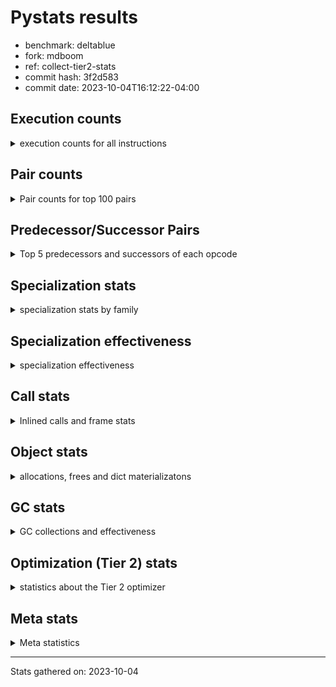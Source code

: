 
# Pystats results

- benchmark: deltablue
- fork: mdboom
- ref: collect-tier2-stats
- commit hash: 3f2d583
- commit date: 2023-10-04T16:12:22-04:00

## Execution counts

<details>
<summary> execution counts for all instructions </summary>

|Name | Count | Self | Cumulative | Miss ratio | 
|---|---:|---:|---:|---:|
| LOAD_FAST | 72,609,180 | 19.9% | 19.9% |  |
| LOAD_ATTR_INSTANCE_VALUE | 50,528,620 | 13.8% | 33.7% | 3.0% |
| POP_TOP | 19,878,780 | 5.4% | 39.1% |  |
| RESUME_CHECK | 19,160,700 | 5.2% | 44.4% | 0.0% |
| RETURN_CONST | 19,126,080 | 5.2% | 49.6% |  |
| CALL_PY_EXACT_ARGS | 16,076,700 | 4.4% | 54.0% | 7.2% |
| LOAD_ATTR_METHOD_WITH_VALUES | 15,408,680 | 4.2% | 58.2% | 15.1% |
| LOAD_GLOBAL_MODULE | 15,366,820 | 4.2% | 62.4% |  |
| ENTER_EXECUTOR | 15,015,360 | 4.1% | 66.5% |  |
| POP_JUMP_IF_FALSE | 14,959,740 | 4.1% | 70.6% |  |
| COMPARE_OP_INT | 12,584,700 | 3.4% | 74.1% |  |
| STORE_ATTR_INSTANCE_VALUE | 10,929,440 | 3.0% | 77.1% | 6.5% |
| RETURN_VALUE | 10,925,820 | 3.0% | 80.1% |  |
| LOAD_ATTR_CLASS | 9,755,520 | 2.7% | 82.7% |  |
| STORE_FAST | 9,060,840 | 2.5% | 85.2% |  |
| TO_BOOL_BOOL | 6,441,600 | 1.8% | 87.0% |  |
| LOAD_FAST_LOAD_FAST | 6,424,320 | 1.8% | 88.7% |  |
| LOAD_ATTR | 5,885,340 | 1.6% | 90.3% |  |
| POP_JUMP_IF_TRUE | 3,430,080 | 0.9% | 91.3% |  |
| LOAD_GLOBAL_BUILTIN | 2,952,060 | 0.8% | 92.1% |  |
| CALL_BOUND_METHOD_EXACT_ARGS | 2,513,280 | 0.7% | 92.8% |  |
| BINARY_OP_ADD_INT | 2,498,880 | 0.7% | 93.5% |  |
| CALL_LIST_APPEND | 2,249,280 | 0.6% | 94.1% |  |
| LOAD_CONST | 2,222,460 | 0.6% | 94.7% |  |
| BINARY_OP_MULTIPLY_INT | 2,199,360 | 0.6% | 95.3% |  |
| COPY | 1,746,240 | 0.5% | 95.8% |  |
| TO_BOOL_INT | 1,667,520 | 0.5% | 96.2% |  |
| CALL_LEN | 1,667,520 | 0.5% | 96.7% |  |
| CALL | 1,490,920 | 0.4% | 97.1% |  |
| GET_ITER | 1,392,060 | 0.4% | 97.5% |  |
| FOR_ITER_LIST | 1,383,360 | 0.4% | 97.8% |  |
| COPY_FREE_VARS | 1,275,900 | 0.3% | 98.2% |  |
| LOAD_SUPER_ATTR_METHOD | 1,275,840 | 0.3% | 98.5% |  |
| CALL_METHOD_DESCRIPTOR_FAST | 1,194,700 | 0.3% | 98.9% | 100.0% |
| COMPARE_OP | 1,187,080 | 0.3% | 99.2% |  |
| POP_JUMP_IF_NONE | 1,076,160 | 0.3% | 99.5% |  |
| EXIT_INIT_CHECK | 494,400 | 0.1% | 99.6% |  |
| CALL_ALLOC_AND_ENTER_INIT | 494,400 | 0.1% | 99.7% |  |
| SWAP | 298,560 | 0.1% | 99.8% |  |
| JUMP_FORWARD | 192,960 | 0.1% | 99.9% |  |
| BINARY_OP | 129,740 | 0.0% | 99.9% |  |
| UNARY_NOT | 101,760 | 0.0% | 99.9% |  |
| INTERPRETER_EXIT | 97,920 | 0.0% | 100.0% |  |
| BINARY_OP_SUBTRACT_INT | 33,600 | 0.0% | 100.0% |  |
| LOAD_ATTR_SLOT | 23,040 | 0.0% | 100.0% |  |
| FOR_ITER_RANGE | 8,700 | 0.0% | 100.0% |  |
| CALL_BUILTIN_CLASS | 8,700 | 0.0% | 100.0% |  |
| CALL_METHOD_DESCRIPTOR_O | 3,900 | 0.0% | 100.0% | 100.0% |
| BUILD_CONST_KEY_MAP | 3,840 | 0.0% | 100.0% |  |
| BINARY_SUBSCR_DICT | 3,840 | 0.0% | 100.0% |  |
| BINARY_SUBSCR | 1,960 | 0.0% | 100.0% |  |
| STORE_GLOBAL | 1,920 | 0.0% | 100.0% |  |
| UNPACK_SEQUENCE_TUPLE | 960 | 0.0% | 100.0% |  |
| STORE_FAST_STORE_FAST | 960 | 0.0% | 100.0% |  |
| LOAD_FAST_CHECK | 960 | 0.0% | 100.0% |  |
| PUSH_NULL | 300 | 0.0% | 100.0% |  |
| LOAD_DEREF | 120 | 0.0% | 100.0% |  |
| LOAD_ATTR_MODULE | 100 | 0.0% | 100.0% |  |
| LOAD_GLOBAL | 80 | 0.0% | 100.0% |  |
| NOP | 60 | 0.0% | 100.0% |  |
| CALL_FUNCTION_EX | 60 | 0.0% | 100.0% |  |
| BINARY_OP_SUBTRACT_FLOAT | 60 | 0.0% | 100.0% |  |
| JUMP_BACKWARD | 20 | 0.0% | 100.0% |  |


</details>

## Pair counts

<details>
<summary> Pair counts for top 100 pairs </summary>

|Pair | Count | Self | Cumulative | 
|---|---:|---:|---:|
| LOAD_FAST LOAD_ATTR_INSTANCE_VALUE | 39,136,320 | 10.7% | 10.7% |
| RETURN_CONST POP_TOP | 17,933,760 | 4.9% | 15.6% |
| RESUME_CHECK LOAD_FAST | 16,389,120 | 4.5% | 20.1% |
| CALL_PY_EXACT_ARGS RESUME_CHECK | 15,370,560 | 4.2% | 24.3% |
| POP_TOP ENTER_EXECUTOR | 11,774,380 | 3.2% | 27.5% |
| LOAD_ATTR_METHOD_WITH_VALUES CALL_PY_EXACT_ARGS | 11,237,760 | 3.1% | 30.6% |
| LOAD_FAST LOAD_ATTR_METHOD_WITH_VALUES | 10,991,040 | 3.0% | 33.6% |
| POP_JUMP_IF_FALSE LOAD_FAST | 10,774,080 | 2.9% | 36.6% |
| ENTER_EXECUTOR RETURN_CONST | 10,710,720 | 2.9% | 39.5% |
| LOAD_GLOBAL_MODULE LOAD_ATTR_CLASS | 9,755,520 | 2.7% | 42.2% |
| LOAD_ATTR_INSTANCE_VALUE LOAD_ATTR_INSTANCE_VALUE | 9,726,700 | 2.7% | 44.8% |
| COMPARE_OP_INT POP_JUMP_IF_FALSE | 9,101,820 | 2.5% | 47.3% |
| LOAD_ATTR_INSTANCE_VALUE LOAD_FAST | 8,831,040 | 2.4% | 49.7% |
| LOAD_ATTR_INSTANCE_VALUE LOAD_GLOBAL_MODULE | 8,506,560 | 2.3% | 52.1% |
| LOAD_ATTR_CLASS COMPARE_OP_INT | 8,504,640 | 2.3% | 54.4% |
| STORE_FAST LOAD_FAST | 6,870,060 | 1.9% | 56.3% |
| LOAD_ATTR_INSTANCE_VALUE RETURN_VALUE | 5,770,560 | 1.6% | 57.8% |
| LOAD_FAST STORE_ATTR_INSTANCE_VALUE | 4,587,840 | 1.3% | 59.1% |
| STORE_ATTR_INSTANCE_VALUE RETURN_CONST | 4,483,200 | 1.2% | 60.3% |
| LOAD_ATTR LOAD_FAST | 4,308,480 | 1.2% | 61.5% |
| TO_BOOL_BOOL POP_JUMP_IF_FALSE | 4,179,840 | 1.1% | 62.6% |
| LOAD_FAST CALL_PY_EXACT_ARGS | 4,128,960 | 1.1% | 63.8% |
| LOAD_ATTR_METHOD_WITH_VALUES LOAD_FAST | 3,640,320 | 1.0% | 64.8% |
| RETURN_VALUE TO_BOOL_BOOL | 3,514,560 | 1.0% | 65.7% |
| POP_TOP LOAD_FAST | 3,497,280 | 1.0% | 66.7% |
| RETURN_VALUE STORE_FAST | 3,137,280 | 0.9% | 67.5% |
| STORE_ATTR_INSTANCE_VALUE LOAD_FAST | 3,125,760 | 0.9% | 68.4% |
| COMPARE_OP_INT RETURN_VALUE | 3,095,040 | 0.8% | 69.2% |
| LOAD_ATTR_INSTANCE_VALUE STORE_FAST | 2,633,280 | 0.7% | 70.0% |
| LOAD_ATTR_INSTANCE_VALUE STORE_ATTR_INSTANCE_VALUE | 2,626,560 | 0.7% | 70.7% |
| LOAD_FAST LOAD_ATTR | 2,544,000 | 0.7% | 71.4% |
| LOAD_FAST_LOAD_FAST STORE_ATTR_INSTANCE_VALUE | 2,531,520 | 0.7% | 72.1% |
| CALL_BOUND_METHOD_EXACT_ARGS RESUME_CHECK | 2,513,280 | 0.7% | 72.8% |
| LOAD_GLOBAL_MODULE LOAD_ATTR | 2,339,560 | 0.6% | 73.4% |
| ENTER_EXECUTOR LOAD_ATTR_METHOD_WITH_VALUES | 2,223,360 | 0.6% | 74.0% |
| LOAD_ATTR_INSTANCE_VALUE BINARY_OP_MULTIPLY_INT | 2,197,440 | 0.6% | 74.6% |
| LOAD_ATTR_INSTANCE_VALUE BINARY_OP_ADD_INT | 2,197,440 | 0.6% | 75.2% |
| BINARY_OP_MULTIPLY_INT LOAD_FAST | 2,197,440 | 0.6% | 75.8% |
| BINARY_OP_ADD_INT LOAD_FAST | 2,197,440 | 0.6% | 76.4% |
| TO_BOOL_BOOL POP_JUMP_IF_TRUE | 2,160,000 | 0.6% | 77.0% |
| LOAD_FAST CALL_LIST_APPEND | 2,055,360 | 0.6% | 77.6% |
| LOAD_FAST COMPARE_OP_INT | 2,046,720 | 0.6% | 78.1% |
| LOAD_ATTR_INSTANCE_VALUE COMPARE_OP_INT | 1,836,480 | 0.5% | 78.6% |
| RETURN_VALUE LOAD_FAST | 1,746,240 | 0.5% | 79.1% |
| LOAD_ATTR_INSTANCE_VALUE CALL_BOUND_METHOD_EXACT_ARGS | 1,741,440 | 0.5% | 79.6% |
| LOAD_GLOBAL_BUILTIN LOAD_FAST | 1,671,420 | 0.5% | 80.0% |
| TO_BOOL_INT POP_JUMP_IF_FALSE | 1,667,520 | 0.5% | 80.5% |
| LOAD_FAST CALL_LEN | 1,667,520 | 0.5% | 81.0% |
| CALL_LEN TO_BOOL_INT | 1,667,520 | 0.5% | 81.4% |
| POP_TOP RETURN_CONST | 1,468,800 | 0.4% | 81.8% |
| POP_TOP LOAD_FAST_LOAD_FAST | 1,464,960 | 0.4% | 82.2% |
| POP_JUMP_IF_FALSE LOAD_GLOBAL_MODULE | 1,456,320 | 0.4% | 82.6% |
| COPY TO_BOOL_BOOL | 1,447,680 | 0.4% | 83.0% |
| LOAD_GLOBAL_MODULE LOAD_FAST | 1,384,320 | 0.4% | 83.4% |
| GET_ITER FOR_ITER_LIST | 1,383,360 | 0.4% | 83.8% |
| FOR_ITER_LIST STORE_FAST | 1,383,360 | 0.4% | 84.1% |
| POP_JUMP_IF_TRUE ENTER_EXECUTOR | 1,358,400 | 0.4% | 84.5% |
| LOAD_CONST LOAD_FAST | 1,300,800 | 0.4% | 84.9% |
| COPY_FREE_VARS RESUME_CHECK | 1,275,900 | 0.3% | 85.2% |
| LOAD_GLOBAL_BUILTIN LOAD_GLOBAL_MODULE | 1,275,840 | 0.3% | 85.6% |
| LOAD_FAST LOAD_SUPER_ATTR_METHOD | 1,275,840 | 0.3% | 85.9% |
| STORE_ATTR_INSTANCE_VALUE LOAD_GLOBAL_MODULE | 1,268,160 | 0.3% | 86.3% |
| LOAD_FAST RETURN_VALUE | 1,267,260 | 0.3% | 86.6% |
| LOAD_ATTR_CLASS LOAD_FAST | 1,250,880 | 0.3% | 87.0% |
| STORE_FAST LOAD_FAST_LOAD_FAST | 1,183,680 | 0.3% | 87.3% |
| RESUME_CHECK LOAD_GLOBAL_BUILTIN | 1,179,840 | 0.3% | 87.6% |
| LOAD_FAST_LOAD_FAST COMPARE_OP | 1,172,160 | 0.3% | 87.9% |
| COMPARE_OP POP_JUMP_IF_TRUE | 1,172,160 | 0.3% | 88.2% |
| CALL_METHOD_DESCRIPTOR_FAST STORE_FAST | 1,172,160 | 0.3% | 88.6% |
| RETURN_VALUE LOAD_ATTR_INSTANCE_VALUE | 1,166,400 | 0.3% | 88.9% |
| LOAD_ATTR_INSTANCE_VALUE COPY | 1,157,760 | 0.3% | 89.2% |
| POP_JUMP_IF_TRUE LOAD_FAST | 1,103,040 | 0.3% | 89.5% |
| LOAD_FAST POP_JUMP_IF_NONE | 1,072,320 | 0.3% | 89.8% |
| LOAD_FAST GET_ITER | 983,100 | 0.3% | 90.1% |
| STORE_ATTR_INSTANCE_VALUE LOAD_CONST | 978,240 | 0.3% | 90.3% |
| ENTER_EXECUTOR LOAD_FAST | 977,340 | 0.3% | 90.6% |
| POP_TOP LOAD_GLOBAL_BUILTIN | 976,320 | 0.3% | 90.9% |
| LOAD_ATTR_INSTANCE_VALUE LOAD_ATTR | 976,320 | 0.3% | 91.1% |
| CALL_LIST_APPEND RETURN_CONST | 972,480 | 0.3% | 91.4% |
| STORE_FAST LOAD_GLOBAL_MODULE | 888,960 | 0.2% | 91.6% |
| LOAD_ATTR_INSTANCE_VALUE TO_BOOL_BOOL | 873,600 | 0.2% | 91.9% |
| RETURN_VALUE STORE_ATTR_INSTANCE_VALUE | 871,680 | 0.2% | 92.1% |
| POP_JUMP_IF_FALSE ENTER_EXECUTOR | 870,720 | 0.2% | 92.4% |
| POP_JUMP_IF_FALSE POP_TOP | 867,840 | 0.2% | 92.6% |
| LOAD_GLOBAL_MODULE CALL | 800,640 | 0.2% | 92.8% |
| LOAD_GLOBAL_MODULE LOAD_ATTR_METHOD_WITH_VALUES | 789,120 | 0.2% | 93.0% |
| RESUME_CHECK LOAD_GLOBAL_MODULE | 787,240 | 0.2% | 93.3% |
| POP_JUMP_IF_FALSE RETURN_CONST | 787,200 | 0.2% | 93.5% |
| STORE_ATTR_INSTANCE_VALUE LOAD_FAST_LOAD_FAST | 771,840 | 0.2% | 93.7% |
| LOAD_FAST_LOAD_FAST CALL_BOUND_METHOD_EXACT_ARGS | 771,840 | 0.2% | 93.9% |
| LOAD_ATTR LOAD_FAST_LOAD_FAST | 771,840 | 0.2% | 94.1% |
| CALL_LIST_APPEND ENTER_EXECUTOR | 685,440 | 0.2% | 94.3% |
| CALL_PY_EXACT_ARGS COPY_FREE_VARS | 684,480 | 0.2% | 94.5% |
| LOAD_ATTR_INSTANCE_VALUE LOAD_ATTR_METHOD_WITH_VALUES | 681,600 | 0.2% | 94.7% |
| LOAD_FAST_LOAD_FAST LOAD_ATTR_METHOD_WITH_VALUES | 679,680 | 0.2% | 94.8% |
| ENTER_EXECUTOR CALL_METHOD_DESCRIPTOR_FAST | 676,800 | 0.2% | 95.0% |
| CALL STORE_FAST | 601,980 | 0.2% | 95.2% |
| RETURN_CONST TO_BOOL_BOOL | 598,080 | 0.2% | 95.4% |
| CALL POP_TOP | 592,380 | 0.2% | 95.5% |
| LOAD_SUPER_ATTR_METHOD CALL | 591,360 | 0.2% | 95.7% |


</details>

## Predecessor/Successor Pairs

<details>
<summary> Top 5 predecessors and successors of each opcode </summary>

### CACHE

<details>
<summary> Successors and predecessors for CACHE </summary>

|Predecessors | Count | Percentage | 
|---|---:|---:|

|Successors | Count | Percentage | 
|---|---:|---:|
| COPY_FREE_VARS | 96,960 | 99.0% |
| RESUME_CHECK | 960 | 1.0% |


</details>

### BINARY_SUBSCR

<details>
<summary> Successors and predecessors for BINARY_SUBSCR </summary>

|Predecessors | Count | Percentage | 
|---|---:|---:|
| LOAD_FAST_LOAD_FAST | 1,920 | 98.0% |
| BINARY_SUBSCR | 40 | 2.0% |

|Successors | Count | Percentage | 
|---|---:|---:|
| LOAD_ATTR_INSTANCE_VALUE | 1,920 | 98.0% |
| BINARY_SUBSCR | 40 | 2.0% |


</details>

### EXIT_INIT_CHECK

<details>
<summary> Successors and predecessors for EXIT_INIT_CHECK </summary>

|Predecessors | Count | Percentage | 
|---|---:|---:|
| RETURN_CONST | 494,400 | 100.0% |

|Successors | Count | Percentage | 
|---|---:|---:|
| RETURN_VALUE | 494,400 | 100.0% |


</details>

### GET_ITER

<details>
<summary> Successors and predecessors for GET_ITER </summary>

|Predecessors | Count | Percentage | 
|---|---:|---:|
| LOAD_FAST | 983,100 | 70.6% |
| LOAD_ATTR_INSTANCE_VALUE | 400,320 | 28.8% |
| CALL_BUILTIN_CLASS | 8,640 | 0.6% |

|Successors | Count | Percentage | 
|---|---:|---:|
| FOR_ITER_LIST | 1,383,360 | 99.4% |
| FOR_ITER_RANGE | 8,700 | 0.6% |


</details>

### INTERPRETER_EXIT

<details>
<summary> Successors and predecessors for INTERPRETER_EXIT </summary>

|Predecessors | Count | Percentage | 
|---|---:|---:|
| RETURN_CONST | 97,920 | 100.0% |

|Successors | Count | Percentage | 
|---|---:|---:|


</details>

### NOP

<details>
<summary> Successors and predecessors for NOP </summary>

|Predecessors | Count | Percentage | 
|---|---:|---:|
| POP_TOP | 60 | 100.0% |

|Successors | Count | Percentage | 
|---|---:|---:|
| LOAD_DEREF | 60 | 100.0% |


</details>

### POP_TOP

<details>
<summary> Successors and predecessors for POP_TOP </summary>

|Predecessors | Count | Percentage | 
|---|---:|---:|
| RETURN_CONST | 17,933,760 | 90.2% |
| POP_JUMP_IF_FALSE | 867,840 | 4.4% |
| CALL | 592,380 | 3.0% |
| RETURN_VALUE | 288,960 | 1.5% |
| POP_JUMP_IF_TRUE | 192,000 | 1.0% |

|Successors | Count | Percentage | 
|---|---:|---:|
| ENTER_EXECUTOR | 11,774,380 | 59.2% |
| LOAD_FAST | 3,497,280 | 17.6% |
| RETURN_CONST | 1,468,800 | 7.4% |
| LOAD_FAST_LOAD_FAST | 1,464,960 | 7.4% |
| LOAD_GLOBAL_BUILTIN | 976,320 | 4.9% |


</details>

### PUSH_NULL

<details>
<summary> Successors and predecessors for PUSH_NULL </summary>

|Predecessors | Count | Percentage | 
|---|---:|---:|
| LOAD_FAST | 180 | 60.0% |
| LOAD_DEREF | 60 | 20.0% |
| LOAD_ATTR_MODULE | 40 | 13.3% |
| LOAD_ATTR | 20 | 6.7% |

|Successors | Count | Percentage | 
|---|---:|---:|
| CALL | 240 | 80.0% |
| LOAD_FAST | 60 | 20.0% |


</details>

### RETURN_VALUE

<details>
<summary> Successors and predecessors for RETURN_VALUE </summary>

|Predecessors | Count | Percentage | 
|---|---:|---:|
| LOAD_ATTR_INSTANCE_VALUE | 5,770,560 | 52.8% |
| COMPARE_OP_INT | 3,095,040 | 28.3% |
| LOAD_FAST | 1,267,260 | 11.6% |
| EXIT_INIT_CHECK | 494,400 | 4.5% |
| POP_JUMP_IF_TRUE | 289,920 | 2.7% |

|Successors | Count | Percentage | 
|---|---:|---:|
| TO_BOOL_BOOL | 3,514,560 | 32.2% |
| STORE_FAST | 3,137,280 | 28.7% |
| LOAD_FAST | 1,746,240 | 16.0% |
| LOAD_ATTR_INSTANCE_VALUE | 1,166,400 | 10.7% |
| STORE_ATTR_INSTANCE_VALUE | 871,680 | 8.0% |


</details>

### UNARY_NOT

<details>
<summary> Successors and predecessors for UNARY_NOT </summary>

|Predecessors | Count | Percentage | 
|---|---:|---:|
| TO_BOOL_BOOL | 101,760 | 100.0% |

|Successors | Count | Percentage | 
|---|---:|---:|
| LOAD_FAST | 101,760 | 100.0% |


</details>

### BINARY_OP

<details>
<summary> Successors and predecessors for BINARY_OP </summary>

|Predecessors | Count | Percentage | 
|---|---:|---:|
| LOAD_FAST | 97,940 | 75.5% |
| LOAD_ATTR_INSTANCE_VALUE | 31,680 | 24.4% |
| BINARY_OP | 120 | 0.1% |

|Successors | Count | Percentage | 
|---|---:|---:|
| LOAD_FAST | 128,640 | 99.2% |
| STORE_FAST | 960 | 0.7% |
| BINARY_OP | 120 | 0.1% |
| BINARY_OP_SUBTRACT_FLOAT | 20 | 0.0% |


</details>

### BUILD_CONST_KEY_MAP

<details>
<summary> Successors and predecessors for BUILD_CONST_KEY_MAP </summary>

|Predecessors | Count | Percentage | 
|---|---:|---:|
| LOAD_CONST | 3,840 | 100.0% |

|Successors | Count | Percentage | 
|---|---:|---:|
| STORE_FAST | 3,840 | 100.0% |


</details>

### CALL

<details>
<summary> Successors and predecessors for CALL </summary>

|Predecessors | Count | Percentage | 
|---|---:|---:|
| LOAD_GLOBAL_MODULE | 800,640 | 53.7% |
| LOAD_SUPER_ATTR_METHOD | 591,360 | 39.7% |
| ENTER_EXECUTOR | 96,900 | 6.5% |
| LOAD_FAST | 980 | 0.1% |
| CALL | 800 | 0.1% |

|Successors | Count | Percentage | 
|---|---:|---:|
| STORE_FAST | 601,980 | 40.4% |
| POP_TOP | 592,380 | 39.7% |
| LOAD_FAST | 295,740 | 19.8% |
| CALL | 800 | 0.1% |
| CALL_BUILTIN_CLASS | 20 | 0.0% |


</details>

### CALL_FUNCTION_EX

<details>
<summary> Successors and predecessors for CALL_FUNCTION_EX </summary>

|Predecessors | Count | Percentage | 
|---|---:|---:|
| LOAD_FAST | 60 | 100.0% |

|Successors | Count | Percentage | 
|---|---:|---:|
| COPY_FREE_VARS | 60 | 100.0% |


</details>

### COMPARE_OP

<details>
<summary> Successors and predecessors for COMPARE_OP </summary>

|Predecessors | Count | Percentage | 
|---|---:|---:|
| LOAD_FAST_LOAD_FAST | 1,172,160 | 98.7% |
| LOAD_FAST | 7,680 | 0.6% |
| LOAD_ATTR | 5,760 | 0.5% |
| LOAD_CONST | 980 | 0.1% |
| COMPARE_OP | 500 | 0.0% |

|Successors | Count | Percentage | 
|---|---:|---:|
| POP_JUMP_IF_TRUE | 1,172,160 | 98.7% |
| POP_JUMP_IF_FALSE | 10,560 | 0.9% |
| STORE_FAST | 3,840 | 0.3% |
| COMPARE_OP | 500 | 0.0% |
| COMPARE_OP_INT | 20 | 0.0% |


</details>

### COPY

<details>
<summary> Successors and predecessors for COPY </summary>

|Predecessors | Count | Percentage | 
|---|---:|---:|
| LOAD_ATTR_INSTANCE_VALUE | 1,157,760 | 66.3% |
| LOAD_FAST | 298,560 | 17.1% |
| COMPARE_OP_INT | 289,920 | 16.6% |

|Successors | Count | Percentage | 
|---|---:|---:|
| TO_BOOL_BOOL | 1,447,680 | 82.9% |
| LOAD_ATTR_INSTANCE_VALUE | 298,560 | 17.1% |


</details>

### COPY_FREE_VARS

<details>
<summary> Successors and predecessors for COPY_FREE_VARS </summary>

|Predecessors | Count | Percentage | 
|---|---:|---:|
| CALL_PY_EXACT_ARGS | 684,480 | 53.6% |
| CALL_ALLOC_AND_ENTER_INIT | 494,400 | 38.7% |
| CACHE | 96,960 | 7.6% |
| CALL_FUNCTION_EX | 60 | 0.0% |

|Successors | Count | Percentage | 
|---|---:|---:|
| RESUME_CHECK | 1,275,900 | 100.0% |


</details>

### ENTER_EXECUTOR

<details>
<summary> Successors and predecessors for ENTER_EXECUTOR </summary>

|Predecessors | Count | Percentage | 
|---|---:|---:|
| POP_TOP | 11,774,380 | 78.4% |
| POP_JUMP_IF_TRUE | 1,358,400 | 9.0% |
| POP_JUMP_IF_FALSE | 870,720 | 5.8% |
| CALL_LIST_APPEND | 685,440 | 4.6% |
| POP_JUMP_IF_NONE | 191,040 | 1.3% |

|Successors | Count | Percentage | 
|---|---:|---:|
| RETURN_CONST | 10,710,720 | 71.3% |
| LOAD_ATTR_METHOD_WITH_VALUES | 2,223,360 | 14.8% |
| LOAD_FAST | 977,340 | 6.5% |
| CALL_METHOD_DESCRIPTOR_FAST | 676,800 | 4.5% |
| LOAD_GLOBAL_BUILTIN | 197,760 | 1.3% |


</details>

### JUMP_BACKWARD

<details>
<summary> Successors and predecessors for JUMP_BACKWARD </summary>

|Predecessors | Count | Percentage | 
|---|---:|---:|
| POP_TOP | 20 | 100.0% |

|Successors | Count | Percentage | 
|---|---:|---:|
| ENTER_EXECUTOR | 20 | 100.0% |


</details>

### JUMP_FORWARD

<details>
<summary> Successors and predecessors for JUMP_FORWARD </summary>

|Predecessors | Count | Percentage | 
|---|---:|---:|
| STORE_ATTR_INSTANCE_VALUE | 192,960 | 100.0% |

|Successors | Count | Percentage | 
|---|---:|---:|
| LOAD_GLOBAL_MODULE | 96,960 | 50.2% |
| LOAD_FAST | 96,000 | 49.8% |


</details>

### LOAD_ATTR

<details>
<summary> Successors and predecessors for LOAD_ATTR </summary>

|Predecessors | Count | Percentage | 
|---|---:|---:|
| LOAD_FAST | 2,544,000 | 43.2% |
| LOAD_GLOBAL_MODULE | 2,339,560 | 39.8% |
| LOAD_ATTR_INSTANCE_VALUE | 976,320 | 16.6% |
| LOAD_ATTR_SLOT | 23,040 | 0.4% |
| LOAD_ATTR | 2,400 | 0.0% |

|Successors | Count | Percentage | 
|---|---:|---:|
| LOAD_FAST | 4,308,480 | 73.2% |
| LOAD_FAST_LOAD_FAST | 771,840 | 13.1% |
| LOAD_CONST | 499,200 | 8.5% |
| CALL_ALLOC_AND_ENTER_INIT | 293,760 | 5.0% |
| COMPARE_OP | 5,760 | 0.1% |


</details>

### LOAD_CONST

<details>
<summary> Successors and predecessors for LOAD_CONST </summary>

|Predecessors | Count | Percentage | 
|---|---:|---:|
| STORE_ATTR_INSTANCE_VALUE | 978,240 | 44.0% |
| LOAD_ATTR | 499,200 | 22.5% |
| LOAD_ATTR_INSTANCE_VALUE | 300,480 | 13.5% |
| POP_TOP | 107,520 | 4.8% |
| POP_JUMP_IF_FALSE | 107,520 | 4.8% |

|Successors | Count | Percentage | 
|---|---:|---:|
| LOAD_FAST | 1,300,800 | 58.5% |
| CALL_METHOD_DESCRIPTOR_FAST | 495,360 | 22.3% |
| BINARY_OP_ADD_INT | 301,440 | 13.6% |
| COMPARE_OP_INT | 97,960 | 4.4% |
| STORE_FAST | 4,800 | 0.2% |


</details>

### LOAD_DEREF

<details>
<summary> Successors and predecessors for LOAD_DEREF </summary>

|Predecessors | Count | Percentage | 
|---|---:|---:|
| STORE_FAST | 60 | 50.0% |
| NOP | 60 | 50.0% |

|Successors | Count | Percentage | 
|---|---:|---:|
| STORE_FAST | 60 | 50.0% |
| PUSH_NULL | 60 | 50.0% |


</details>

### LOAD_FAST

<details>
<summary> Successors and predecessors for LOAD_FAST </summary>

|Predecessors | Count | Percentage | 
|---|---:|---:|
| RESUME_CHECK | 16,389,120 | 22.6% |
| POP_JUMP_IF_FALSE | 10,774,080 | 14.8% |
| LOAD_ATTR_INSTANCE_VALUE | 8,831,040 | 12.2% |
| STORE_FAST | 6,870,060 | 9.5% |
| LOAD_ATTR | 4,308,480 | 5.9% |

|Successors | Count | Percentage | 
|---|---:|---:|
| LOAD_ATTR_INSTANCE_VALUE | 39,136,320 | 53.9% |
| LOAD_ATTR_METHOD_WITH_VALUES | 10,991,040 | 15.1% |
| STORE_ATTR_INSTANCE_VALUE | 4,587,840 | 6.3% |
| CALL_PY_EXACT_ARGS | 4,128,960 | 5.7% |
| LOAD_ATTR | 2,544,000 | 3.5% |


</details>

### LOAD_FAST_CHECK

<details>
<summary> Successors and predecessors for LOAD_FAST_CHECK </summary>

|Predecessors | Count | Percentage | 
|---|---:|---:|
| POP_TOP | 960 | 100.0% |

|Successors | Count | Percentage | 
|---|---:|---:|
| LOAD_ATTR_INSTANCE_VALUE | 960 | 100.0% |


</details>

### LOAD_FAST_LOAD_FAST

<details>
<summary> Successors and predecessors for LOAD_FAST_LOAD_FAST </summary>

|Predecessors | Count | Percentage | 
|---|---:|---:|
| POP_TOP | 1,464,960 | 22.8% |
| STORE_FAST | 1,183,680 | 18.4% |
| STORE_ATTR_INSTANCE_VALUE | 771,840 | 12.0% |
| LOAD_ATTR | 771,840 | 12.0% |
| POP_JUMP_IF_TRUE | 486,720 | 7.6% |

|Successors | Count | Percentage | 
|---|---:|---:|
| STORE_ATTR_INSTANCE_VALUE | 2,531,520 | 39.4% |
| COMPARE_OP | 1,172,160 | 18.2% |
| CALL_BOUND_METHOD_EXACT_ARGS | 771,840 | 12.0% |
| LOAD_ATTR_METHOD_WITH_VALUES | 679,680 | 10.6% |
| CALL_PY_EXACT_ARGS | 588,480 | 9.2% |


</details>

### LOAD_GLOBAL

<details>
<summary> Successors and predecessors for LOAD_GLOBAL </summary>

|Predecessors | Count | Percentage | 
|---|---:|---:|
| RETURN_VALUE | 40 | 50.0% |
| RESUME_CHECK | 20 | 25.0% |
| POP_JUMP_IF_FALSE | 20 | 25.0% |

|Successors | Count | Percentage | 
|---|---:|---:|
| LOAD_GLOBAL_MODULE | 40 | 50.0% |
| LOAD_GLOBAL_BUILTIN | 20 | 25.0% |
| LOAD_ATTR | 20 | 25.0% |


</details>

### POP_JUMP_IF_FALSE

<details>
<summary> Successors and predecessors for POP_JUMP_IF_FALSE </summary>

|Predecessors | Count | Percentage | 
|---|---:|---:|
| COMPARE_OP_INT | 9,101,820 | 60.8% |
| TO_BOOL_BOOL | 4,179,840 | 27.9% |
| TO_BOOL_INT | 1,667,520 | 11.1% |
| COMPARE_OP | 10,560 | 0.1% |

|Successors | Count | Percentage | 
|---|---:|---:|
| LOAD_FAST | 10,774,080 | 72.0% |
| LOAD_GLOBAL_MODULE | 1,456,320 | 9.7% |
| ENTER_EXECUTOR | 870,720 | 5.8% |
| POP_TOP | 867,840 | 5.8% |
| RETURN_CONST | 787,200 | 5.3% |


</details>

### POP_JUMP_IF_NONE

<details>
<summary> Successors and predecessors for POP_JUMP_IF_NONE </summary>

|Predecessors | Count | Percentage | 
|---|---:|---:|
| LOAD_FAST | 1,072,320 | 99.6% |
| LOAD_ATTR_INSTANCE_VALUE | 3,840 | 0.4% |

|Successors | Count | Percentage | 
|---|---:|---:|
| RETURN_CONST | 293,760 | 27.3% |
| LOAD_FAST_LOAD_FAST | 291,840 | 27.1% |
| LOAD_FAST | 203,520 | 18.9% |
| ENTER_EXECUTOR | 191,040 | 17.8% |
| LOAD_GLOBAL_MODULE | 96,000 | 8.9% |


</details>

### POP_JUMP_IF_TRUE

<details>
<summary> Successors and predecessors for POP_JUMP_IF_TRUE </summary>

|Predecessors | Count | Percentage | 
|---|---:|---:|
| TO_BOOL_BOOL | 2,160,000 | 63.0% |
| COMPARE_OP | 1,172,160 | 34.2% |
| COMPARE_OP_INT | 97,920 | 2.9% |

|Successors | Count | Percentage | 
|---|---:|---:|
| ENTER_EXECUTOR | 1,358,400 | 39.6% |
| LOAD_FAST | 1,103,040 | 32.2% |
| LOAD_FAST_LOAD_FAST | 486,720 | 14.2% |
| RETURN_VALUE | 289,920 | 8.5% |
| POP_TOP | 192,000 | 5.6% |


</details>

### RETURN_CONST

<details>
<summary> Successors and predecessors for RETURN_CONST </summary>

|Predecessors | Count | Percentage | 
|---|---:|---:|
| ENTER_EXECUTOR | 10,710,720 | 56.0% |
| STORE_ATTR_INSTANCE_VALUE | 4,483,200 | 23.4% |
| POP_TOP | 1,468,800 | 7.7% |
| CALL_LIST_APPEND | 972,480 | 5.1% |
| POP_JUMP_IF_FALSE | 787,200 | 4.1% |

|Successors | Count | Percentage | 
|---|---:|---:|
| POP_TOP | 17,933,760 | 93.8% |
| TO_BOOL_BOOL | 598,080 | 3.1% |
| EXIT_INIT_CHECK | 494,400 | 2.6% |
| INTERPRETER_EXIT | 97,920 | 0.5% |
| STORE_FAST | 1,920 | 0.0% |


</details>

### STORE_FAST

<details>
<summary> Successors and predecessors for STORE_FAST </summary>

|Predecessors | Count | Percentage | 
|---|---:|---:|
| RETURN_VALUE | 3,137,280 | 34.6% |
| LOAD_ATTR_INSTANCE_VALUE | 2,633,280 | 29.1% |
| FOR_ITER_LIST | 1,383,360 | 15.3% |
| CALL_METHOD_DESCRIPTOR_FAST | 1,172,160 | 12.9% |
| CALL | 601,980 | 6.6% |

|Successors | Count | Percentage | 
|---|---:|---:|
| LOAD_FAST | 6,870,060 | 75.8% |
| LOAD_FAST_LOAD_FAST | 1,183,680 | 13.1% |
| LOAD_GLOBAL_MODULE | 888,960 | 9.8% |
| ENTER_EXECUTOR | 100,800 | 1.1% |
| LOAD_GLOBAL_BUILTIN | 11,520 | 0.1% |


</details>

### STORE_FAST_STORE_FAST

<details>
<summary> Successors and predecessors for STORE_FAST_STORE_FAST </summary>

|Predecessors | Count | Percentage | 
|---|---:|---:|
| UNPACK_SEQUENCE_TUPLE | 960 | 100.0% |

|Successors | Count | Percentage | 
|---|---:|---:|
| STORE_FAST | 960 | 100.0% |


</details>

### STORE_GLOBAL

<details>
<summary> Successors and predecessors for STORE_GLOBAL </summary>

|Predecessors | Count | Percentage | 
|---|---:|---:|
| RETURN_VALUE | 1,920 | 100.0% |

|Successors | Count | Percentage | 
|---|---:|---:|
| LOAD_GLOBAL_MODULE | 960 | 50.0% |
| LOAD_CONST | 960 | 50.0% |


</details>

### SWAP

<details>
<summary> Successors and predecessors for SWAP </summary>

|Predecessors | Count | Percentage | 
|---|---:|---:|
| BINARY_OP_ADD_INT | 298,560 | 100.0% |

|Successors | Count | Percentage | 
|---|---:|---:|
| STORE_ATTR_INSTANCE_VALUE | 298,560 | 100.0% |


</details>

### BINARY_OP_ADD_INT

<details>
<summary> Successors and predecessors for BINARY_OP_ADD_INT </summary>

|Predecessors | Count | Percentage | 
|---|---:|---:|
| LOAD_ATTR_INSTANCE_VALUE | 2,197,440 | 87.9% |
| LOAD_CONST | 301,440 | 12.1% |

|Successors | Count | Percentage | 
|---|---:|---:|
| LOAD_FAST | 2,197,440 | 87.9% |
| SWAP | 298,560 | 11.9% |
| COMPARE_OP_INT | 1,920 | 0.1% |
| CALL_BUILTIN_CLASS | 960 | 0.0% |


</details>

### BINARY_OP_MULTIPLY_INT

<details>
<summary> Successors and predecessors for BINARY_OP_MULTIPLY_INT </summary>

|Predecessors | Count | Percentage | 
|---|---:|---:|
| LOAD_ATTR_INSTANCE_VALUE | 2,197,440 | 99.9% |
| LOAD_CONST | 1,920 | 0.1% |

|Successors | Count | Percentage | 
|---|---:|---:|
| LOAD_FAST | 2,197,440 | 99.9% |
| LOAD_CONST | 1,920 | 0.1% |


</details>

### BINARY_OP_SUBTRACT_FLOAT

<details>
<summary> Successors and predecessors for BINARY_OP_SUBTRACT_FLOAT </summary>

|Predecessors | Count | Percentage | 
|---|---:|---:|
| LOAD_FAST | 40 | 66.7% |
| BINARY_OP | 20 | 33.3% |

|Successors | Count | Percentage | 
|---|---:|---:|
| STORE_FAST | 60 | 100.0% |


</details>

### BINARY_OP_SUBTRACT_INT

<details>
<summary> Successors and predecessors for BINARY_OP_SUBTRACT_INT </summary>

|Predecessors | Count | Percentage | 
|---|---:|---:|
| LOAD_ATTR_INSTANCE_VALUE | 31,680 | 94.3% |
| LOAD_CONST | 1,920 | 5.7% |

|Successors | Count | Percentage | 
|---|---:|---:|
| LOAD_FAST | 31,680 | 94.3% |
| CALL_BUILTIN_CLASS | 1,920 | 5.7% |


</details>

### BINARY_SUBSCR_DICT

<details>
<summary> Successors and predecessors for BINARY_SUBSCR_DICT </summary>

|Predecessors | Count | Percentage | 
|---|---:|---:|
| LOAD_ATTR_INSTANCE_VALUE | 3,840 | 100.0% |

|Successors | Count | Percentage | 
|---|---:|---:|
| RETURN_VALUE | 3,840 | 100.0% |


</details>

### CALL_ALLOC_AND_ENTER_INIT

<details>
<summary> Successors and predecessors for CALL_ALLOC_AND_ENTER_INIT </summary>

|Predecessors | Count | Percentage | 
|---|---:|---:|
| LOAD_ATTR | 293,760 | 59.4% |
| LOAD_FAST | 96,960 | 19.6% |
| ENTER_EXECUTOR | 95,040 | 19.2% |
| LOAD_GLOBAL_MODULE | 6,720 | 1.4% |
| LOAD_CONST | 1,920 | 0.4% |

|Successors | Count | Percentage | 
|---|---:|---:|
| COPY_FREE_VARS | 494,400 | 100.0% |


</details>

### CALL_BOUND_METHOD_EXACT_ARGS

<details>
<summary> Successors and predecessors for CALL_BOUND_METHOD_EXACT_ARGS </summary>

|Predecessors | Count | Percentage | 
|---|---:|---:|
| LOAD_ATTR_INSTANCE_VALUE | 1,741,440 | 69.3% |
| LOAD_FAST_LOAD_FAST | 771,840 | 30.7% |

|Successors | Count | Percentage | 
|---|---:|---:|
| RESUME_CHECK | 2,513,280 | 100.0% |


</details>

### CALL_BUILTIN_CLASS

<details>
<summary> Successors and predecessors for CALL_BUILTIN_CLASS </summary>

|Predecessors | Count | Percentage | 
|---|---:|---:|
| LOAD_CONST | 4,800 | 55.2% |
| BINARY_OP_SUBTRACT_INT | 1,920 | 22.1% |
| LOAD_FAST | 1,000 | 11.5% |
| BINARY_OP_ADD_INT | 960 | 11.0% |
| CALL | 20 | 0.2% |

|Successors | Count | Percentage | 
|---|---:|---:|
| GET_ITER | 8,640 | 99.3% |
| STORE_FAST | 60 | 0.7% |


</details>

### CALL_LEN

<details>
<summary> Successors and predecessors for CALL_LEN </summary>

|Predecessors | Count | Percentage | 
|---|---:|---:|
| LOAD_FAST | 1,667,520 | 100.0% |

|Successors | Count | Percentage | 
|---|---:|---:|
| TO_BOOL_INT | 1,667,520 | 100.0% |


</details>

### CALL_LIST_APPEND

<details>
<summary> Successors and predecessors for CALL_LIST_APPEND </summary>

|Predecessors | Count | Percentage | 
|---|---:|---:|
| LOAD_FAST | 2,055,360 | 91.4% |
| RETURN_VALUE | 193,920 | 8.6% |

|Successors | Count | Percentage | 
|---|---:|---:|
| RETURN_CONST | 972,480 | 43.2% |
| ENTER_EXECUTOR | 685,440 | 30.5% |
| LOAD_GLOBAL_BUILTIN | 490,560 | 21.8% |
| LOAD_GLOBAL_MODULE | 100,800 | 4.5% |


</details>

### CALL_METHOD_DESCRIPTOR_FAST

<details>
<summary> Successors and predecessors for CALL_METHOD_DESCRIPTOR_FAST </summary>

|Predecessors | Count | Percentage | 
|---|---:|---:|
| ENTER_EXECUTOR | 676,800 | 56.7% |
| LOAD_CONST | 495,360 | 41.5% |
| CALL_METHOD_DESCRIPTOR_FAST | 22,540 | 1.9% |

|Successors | Count | Percentage | 
|---|---:|---:|
| STORE_FAST | 1,172,160 | 98.1% |
| CALL_METHOD_DESCRIPTOR_FAST | 22,540 | 1.9% |


</details>

### CALL_METHOD_DESCRIPTOR_O

<details>
<summary> Successors and predecessors for CALL_METHOD_DESCRIPTOR_O </summary>

|Predecessors | Count | Percentage | 
|---|---:|---:|
| LOAD_FAST | 3,840 | 98.5% |
| CALL_METHOD_DESCRIPTOR_O | 60 | 1.5% |

|Successors | Count | Percentage | 
|---|---:|---:|
| POP_TOP | 3,840 | 98.5% |
| CALL_METHOD_DESCRIPTOR_O | 60 | 1.5% |


</details>

### CALL_PY_EXACT_ARGS

<details>
<summary> Successors and predecessors for CALL_PY_EXACT_ARGS </summary>

|Predecessors | Count | Percentage | 
|---|---:|---:|
| LOAD_ATTR_METHOD_WITH_VALUES | 11,237,760 | 69.9% |
| LOAD_FAST | 4,128,960 | 25.7% |
| LOAD_FAST_LOAD_FAST | 588,480 | 3.7% |
| LOAD_SUPER_ATTR_METHOD | 96,000 | 0.6% |
| CALL_PY_EXACT_ARGS | 21,660 | 0.1% |

|Successors | Count | Percentage | 
|---|---:|---:|
| RESUME_CHECK | 15,370,560 | 95.6% |
| COPY_FREE_VARS | 684,480 | 4.3% |
| CALL_PY_EXACT_ARGS | 21,660 | 0.1% |


</details>

### COMPARE_OP_INT

<details>
<summary> Successors and predecessors for COMPARE_OP_INT </summary>

|Predecessors | Count | Percentage | 
|---|---:|---:|
| LOAD_ATTR_CLASS | 8,504,640 | 67.6% |
| LOAD_FAST | 2,046,720 | 16.3% |
| LOAD_ATTR_INSTANCE_VALUE | 1,836,480 | 14.6% |
| LOAD_CONST | 97,960 | 0.8% |
| LOAD_FAST_LOAD_FAST | 96,960 | 0.8% |

|Successors | Count | Percentage | 
|---|---:|---:|
| POP_JUMP_IF_FALSE | 9,101,820 | 72.3% |
| RETURN_VALUE | 3,095,040 | 24.6% |
| COPY | 289,920 | 2.3% |
| POP_JUMP_IF_TRUE | 97,920 | 0.8% |


</details>

### FOR_ITER_LIST

<details>
<summary> Successors and predecessors for FOR_ITER_LIST </summary>

|Predecessors | Count | Percentage | 
|---|---:|---:|
| GET_ITER | 1,383,360 | 100.0% |

|Successors | Count | Percentage | 
|---|---:|---:|
| STORE_FAST | 1,383,360 | 100.0% |


</details>

### FOR_ITER_RANGE

<details>
<summary> Successors and predecessors for FOR_ITER_RANGE </summary>

|Predecessors | Count | Percentage | 
|---|---:|---:|
| GET_ITER | 8,700 | 100.0% |

|Successors | Count | Percentage | 
|---|---:|---:|
| STORE_FAST | 8,700 | 100.0% |


</details>

### LOAD_ATTR_CLASS

<details>
<summary> Successors and predecessors for LOAD_ATTR_CLASS </summary>

|Predecessors | Count | Percentage | 
|---|---:|---:|
| LOAD_GLOBAL_MODULE | 9,755,520 | 100.0% |

|Successors | Count | Percentage | 
|---|---:|---:|
| COMPARE_OP_INT | 8,504,640 | 87.2% |
| LOAD_FAST | 1,250,880 | 12.8% |


</details>

### LOAD_ATTR_INSTANCE_VALUE

<details>
<summary> Successors and predecessors for LOAD_ATTR_INSTANCE_VALUE </summary>

|Predecessors | Count | Percentage | 
|---|---:|---:|
| LOAD_FAST | 39,136,320 | 77.5% |
| LOAD_ATTR_INSTANCE_VALUE | 9,726,700 | 19.2% |
| RETURN_VALUE | 1,166,400 | 2.3% |
| COPY | 298,560 | 0.6% |
| LOAD_FAST_LOAD_FAST | 197,760 | 0.4% |

|Successors | Count | Percentage | 
|---|---:|---:|
| LOAD_ATTR_INSTANCE_VALUE | 9,726,700 | 19.2% |
| LOAD_FAST | 8,831,040 | 17.5% |
| LOAD_GLOBAL_MODULE | 8,506,560 | 16.8% |
| RETURN_VALUE | 5,770,560 | 11.4% |
| STORE_FAST | 2,633,280 | 5.2% |


</details>

### LOAD_ATTR_METHOD_WITH_VALUES

<details>
<summary> Successors and predecessors for LOAD_ATTR_METHOD_WITH_VALUES </summary>

|Predecessors | Count | Percentage | 
|---|---:|---:|
| LOAD_FAST | 10,991,040 | 71.3% |
| ENTER_EXECUTOR | 2,223,360 | 14.4% |
| LOAD_GLOBAL_MODULE | 789,120 | 5.1% |
| LOAD_ATTR_INSTANCE_VALUE | 681,600 | 4.4% |
| LOAD_FAST_LOAD_FAST | 679,680 | 4.4% |

|Successors | Count | Percentage | 
|---|---:|---:|
| CALL_PY_EXACT_ARGS | 11,237,760 | 72.9% |
| LOAD_FAST | 3,640,320 | 23.6% |
| LOAD_FAST_LOAD_FAST | 486,720 | 3.2% |
| LOAD_ATTR_METHOD_WITH_VALUES | 43,880 | 0.3% |


</details>

### LOAD_ATTR_MODULE

<details>
<summary> Successors and predecessors for LOAD_ATTR_MODULE </summary>

|Predecessors | Count | Percentage | 
|---|---:|---:|
| LOAD_GLOBAL_MODULE | 60 | 60.0% |
| LOAD_ATTR | 40 | 40.0% |

|Successors | Count | Percentage | 
|---|---:|---:|
| STORE_FAST | 60 | 60.0% |
| PUSH_NULL | 40 | 40.0% |


</details>

### LOAD_ATTR_SLOT

<details>
<summary> Successors and predecessors for LOAD_ATTR_SLOT </summary>

|Predecessors | Count | Percentage | 
|---|---:|---:|
| LOAD_FAST | 23,040 | 100.0% |

|Successors | Count | Percentage | 
|---|---:|---:|
| LOAD_ATTR | 23,040 | 100.0% |


</details>

### LOAD_GLOBAL_BUILTIN

<details>
<summary> Successors and predecessors for LOAD_GLOBAL_BUILTIN </summary>

|Predecessors | Count | Percentage | 
|---|---:|---:|
| RESUME_CHECK | 1,179,840 | 40.0% |
| POP_TOP | 976,320 | 33.1% |
| CALL_LIST_APPEND | 490,560 | 16.6% |
| ENTER_EXECUTOR | 197,760 | 6.7% |
| STORE_ATTR_INSTANCE_VALUE | 96,000 | 3.3% |

|Successors | Count | Percentage | 
|---|---:|---:|
| LOAD_FAST | 1,671,420 | 56.6% |
| LOAD_GLOBAL_MODULE | 1,275,840 | 43.2% |
| LOAD_CONST | 4,800 | 0.2% |


</details>

### LOAD_GLOBAL_MODULE

<details>
<summary> Successors and predecessors for LOAD_GLOBAL_MODULE </summary>

|Predecessors | Count | Percentage | 
|---|---:|---:|
| LOAD_ATTR_INSTANCE_VALUE | 8,506,560 | 55.4% |
| POP_JUMP_IF_FALSE | 1,456,320 | 9.5% |
| LOAD_GLOBAL_BUILTIN | 1,275,840 | 8.3% |
| STORE_ATTR_INSTANCE_VALUE | 1,268,160 | 8.3% |
| STORE_FAST | 888,960 | 5.8% |

|Successors | Count | Percentage | 
|---|---:|---:|
| LOAD_ATTR_CLASS | 9,755,520 | 63.5% |
| LOAD_ATTR | 2,339,560 | 15.2% |
| LOAD_FAST | 1,384,320 | 9.0% |
| CALL | 800,640 | 5.2% |
| LOAD_ATTR_METHOD_WITH_VALUES | 789,120 | 5.1% |


</details>

### LOAD_SUPER_ATTR_METHOD

<details>
<summary> Successors and predecessors for LOAD_SUPER_ATTR_METHOD </summary>

|Predecessors | Count | Percentage | 
|---|---:|---:|
| LOAD_FAST | 1,275,840 | 100.0% |

|Successors | Count | Percentage | 
|---|---:|---:|
| CALL | 591,360 | 46.4% |
| LOAD_FAST | 390,720 | 30.6% |
| LOAD_FAST_LOAD_FAST | 197,760 | 15.5% |
| CALL_PY_EXACT_ARGS | 96,000 | 7.5% |


</details>

### RESUME_CHECK

<details>
<summary> Successors and predecessors for RESUME_CHECK </summary>

|Predecessors | Count | Percentage | 
|---|---:|---:|
| CALL_PY_EXACT_ARGS | 15,370,560 | 80.2% |
| CALL_BOUND_METHOD_EXACT_ARGS | 2,513,280 | 13.1% |
| COPY_FREE_VARS | 1,275,900 | 6.7% |
| CACHE | 960 | 0.0% |

|Successors | Count | Percentage | 
|---|---:|---:|
| LOAD_FAST | 16,389,120 | 85.5% |
| LOAD_GLOBAL_BUILTIN | 1,179,840 | 6.2% |
| LOAD_GLOBAL_MODULE | 787,240 | 4.1% |
| RETURN_CONST | 409,920 | 2.1% |
| LOAD_FAST_LOAD_FAST | 384,960 | 2.0% |


</details>

### STORE_ATTR_INSTANCE_VALUE

<details>
<summary> Successors and predecessors for STORE_ATTR_INSTANCE_VALUE </summary>

|Predecessors | Count | Percentage | 
|---|---:|---:|
| LOAD_FAST | 4,587,840 | 42.0% |
| LOAD_ATTR_INSTANCE_VALUE | 2,626,560 | 24.0% |
| LOAD_FAST_LOAD_FAST | 2,531,520 | 23.2% |
| RETURN_VALUE | 871,680 | 8.0% |
| SWAP | 298,560 | 2.7% |

|Successors | Count | Percentage | 
|---|---:|---:|
| RETURN_CONST | 4,483,200 | 41.0% |
| LOAD_FAST | 3,125,760 | 28.6% |
| LOAD_GLOBAL_MODULE | 1,268,160 | 11.6% |
| LOAD_CONST | 978,240 | 9.0% |
| LOAD_FAST_LOAD_FAST | 771,840 | 7.1% |


</details>

### TO_BOOL_BOOL

<details>
<summary> Successors and predecessors for TO_BOOL_BOOL </summary>

|Predecessors | Count | Percentage | 
|---|---:|---:|
| RETURN_VALUE | 3,514,560 | 54.6% |
| COPY | 1,447,680 | 22.5% |
| LOAD_ATTR_INSTANCE_VALUE | 873,600 | 13.6% |
| RETURN_CONST | 598,080 | 9.3% |
| LOAD_FAST | 7,680 | 0.1% |

|Successors | Count | Percentage | 
|---|---:|---:|
| POP_JUMP_IF_FALSE | 4,179,840 | 64.9% |
| POP_JUMP_IF_TRUE | 2,160,000 | 33.5% |
| UNARY_NOT | 101,760 | 1.6% |


</details>

### TO_BOOL_INT

<details>
<summary> Successors and predecessors for TO_BOOL_INT </summary>

|Predecessors | Count | Percentage | 
|---|---:|---:|
| CALL_LEN | 1,667,520 | 100.0% |

|Successors | Count | Percentage | 
|---|---:|---:|
| POP_JUMP_IF_FALSE | 1,667,520 | 100.0% |


</details>

### UNPACK_SEQUENCE_TUPLE

<details>
<summary> Successors and predecessors for UNPACK_SEQUENCE_TUPLE </summary>

|Predecessors | Count | Percentage | 
|---|---:|---:|
| LOAD_CONST | 960 | 100.0% |

|Successors | Count | Percentage | 
|---|---:|---:|
| STORE_FAST_STORE_FAST | 960 | 100.0% |


</details>


</details>

## Specialization stats

<details>
<summary> specialization stats by family </summary>

### BINARY_SUBSCR

<details>
<summary> specialization stats for BINARY_SUBSCR family </summary>

|Kind | Count | Ratio | 
|---|---|---|
| specialization.deferred |         1920 | 33.1% |
|          hit |         3840 | 66.2% |

#### Specialization attempts

| | Count | Ratio | 
|---|---:|---:|
| Success | 0 | 0.0% |
| Failure | 40 | 100.0% |

|Failure kind | Count | Ratio | 
|---|---:|---:|
| buffer int | 40 | 100.0% |


</details>

### TO_BOOL

<details>
<summary> specialization stats for TO_BOOL family </summary>

|Kind | Count | Ratio | 
|---|---|---|
|          hit |      8109120 | 100.0% |


</details>

### BINARY_OP

<details>
<summary> specialization stats for BINARY_OP family </summary>

|Kind | Count | Ratio | 
|---|---|---|
| specialization.deferred |       129600 | 2.7% |
|          hit |      4731900 | 97.3% |

#### Specialization attempts

| | Count | Ratio | 
|---|---:|---:|
| Success | 20 | 14.3% |
| Failure | 120 | 85.7% |

|Failure kind | Count | Ratio | 
|---|---:|---:|
| remainder | 80 | 66.7% |
| true divide other | 40 | 33.3% |


</details>

### CALL

<details>
<summary> specialization stats for CALL family </summary>

|Kind | Count | Ratio | 
|---|---|---|
| specialization.deferred |      1490100 | 5.3% |
| specialization.deopt |        44260 | 0.2% |
|          hit |     24372560 | 86.4% |
|         miss |      2349200 | 8.3% |

#### Specialization attempts

| | Count | Ratio | 
|---|---:|---:|
| Success | 44,280 | 98.2% |
| Failure | 800 | 1.8% |

|Failure kind | Count | Ratio | 
|---|---:|---:|
| class mutable | 460 | 57.5% |
| operator wrapper | 200 | 25.0% |
| cfunc noargs | 60 | 7.5% |
| wrong number arguments | 40 | 5.0% |
| other | 40 | 5.0% |


</details>

### COMPARE_OP

<details>
<summary> specialization stats for COMPARE_OP family </summary>

|Kind | Count | Ratio | 
|---|---|---|
| specialization.deferred |      1186560 | 8.6% |
|          hit |     12584700 | 91.4% |

#### Specialization attempts

| | Count | Ratio | 
|---|---:|---:|
| Success | 20 | 3.8% |
| Failure | 500 | 96.2% |

|Failure kind | Count | Ratio | 
|---|---:|---:|
| baseobject | 460 | 92.0% |
| float long | 40 | 8.0% |


</details>

### FOR_ITER

<details>
<summary> specialization stats for FOR_ITER family </summary>

|Kind | Count | Ratio | 
|---|---|---|
|          hit |      1392060 | 100.0% |


</details>

### JUMP_BACKWARD

<details>
<summary> specialization stats for JUMP_BACKWARD family </summary>

|Kind | Count | Ratio | 
|---|---|---|


</details>

### LOAD_ATTR

<details>
<summary> specialization stats for LOAD_ATTR family </summary>

|Kind | Count | Ratio | 
|---|---|---|
| specialization.deferred |      5882900 | 7.2% |
| specialization.deopt |        72660 | 0.1% |
|          hit |     71860800 | 88.1% |
|         miss |      3855160 | 4.7% |

#### Specialization attempts

| | Count | Ratio | 
|---|---:|---:|
| Success | 72,700 | 96.8% |
| Failure | 2,400 | 3.2% |

|Failure kind | Count | Ratio | 
|---|---:|---:|
| has managed dict | 1,020 | 42.5% |
| mutable class | 700 | 29.2% |
| class method obj | 680 | 28.3% |


</details>

### LOAD_GLOBAL

<details>
<summary> specialization stats for LOAD_GLOBAL family </summary>

|Kind | Count | Ratio | 
|---|---|---|
| specialization.deferred |           20 | 0.0% |
|          hit |     18318880 | 100.0% |

#### Specialization attempts

| | Count | Ratio | 
|---|---:|---:|
| Success | 60 | 100.0% |
| Failure | 0 | 0.0% |

|Failure kind | Count | Ratio | 
|---|---:|---:|


</details>

### LOAD_SUPER_ATTR

<details>
<summary> specialization stats for LOAD_SUPER_ATTR family </summary>

|Kind | Count | Ratio | 
|---|---|---|
|          hit |      1275840 | 100.0% |


</details>

### POP_JUMP_IF_FALSE

<details>
<summary> specialization stats for POP_JUMP_IF_FALSE family </summary>

|Kind | Count | Ratio | 
|---|---|---|


</details>

### POP_JUMP_IF_NONE

<details>
<summary> specialization stats for POP_JUMP_IF_NONE family </summary>

|Kind | Count | Ratio | 
|---|---|---|


</details>

### POP_JUMP_IF_TRUE

<details>
<summary> specialization stats for POP_JUMP_IF_TRUE family </summary>

|Kind | Count | Ratio | 
|---|---|---|


</details>

### STORE_ATTR

<details>
<summary> specialization stats for STORE_ATTR family </summary>

|Kind | Count | Ratio | 
|---|---|---|
| specialization.deopt |        13280 | 0.1% |
|          hit |     10223980 | 93.5% |
|         miss |       705460 | 6.5% |

#### Specialization attempts

| | Count | Ratio | 
|---|---:|---:|
| Success | 13,280 | 100.0% |
| Failure | 0 | 0.0% |

|Failure kind | Count | Ratio | 
|---|---:|---:|


</details>

### UNPACK_SEQUENCE

<details>
<summary> specialization stats for UNPACK_SEQUENCE family </summary>

|Kind | Count | Ratio | 
|---|---|---|
|          hit |          960 | 100.0% |


</details>


</details>

## Specialization effectiveness

<details>
<summary> specialization effectiveness </summary>

|Instructions | Count | Ratio | 
|---|---:|---:|
| Basic | 160,870,860 | 44.0% |
| Not specialized | 35,072,260 | 9.6% |
| Specialized | 169,520,740 | 46.4% |

### Deferred by instruction

<details>
<summary> deferred by instruction </summary>

|Name | Count | Ratio | 
|---|---:|---:|
| RESUME | 368,934,881,474,191,031,000 | 100.0% |
| LOAD_ATTR | 5,882,900 | 0.0% |
| CALL | 1,490,100 | 0.0% |
| COMPARE_OP | 1,186,560 | 0.0% |
| BINARY_OP | 129,600 | 0.0% |
| BINARY_SUBSCR | 1,920 | 0.0% |
| LOAD_GLOBAL | 20 | 0.0% |
| UNPACK_SEQUENCE_TUPLE | 0 | 0.0% |
| UNPACK_SEQUENCE | 0 | 0.0% |
| UNARY_NOT | 0 | 0.0% |


</details>

### Misses by instruction

<details>
<summary> misses by instruction </summary>

|Name | Count | Ratio | 
|---|---:|---:|
| LOAD_ATTR_METHOD_WITH_VALUES | 2,327,120 | 33.7% |
| LOAD_ATTR_INSTANCE_VALUE | 1,528,040 | 22.1% |
| CALL_METHOD_DESCRIPTOR_FAST | 1,194,700 | 17.3% |
| CALL_PY_EXACT_ARGS | 1,150,600 | 16.6% |
| STORE_ATTR_INSTANCE_VALUE | 705,460 | 10.2% |
| CALL_METHOD_DESCRIPTOR_O | 3,900 | 0.1% |
| RESUME_CHECK | 1,320 | 0.0% |
| RESUME | 1,320 | 0.0% |
| UNPACK_SEQUENCE_TUPLE | 0 | 0.0% |
| UNARY_NOT | 0 | 0.0% |


</details>


</details>

## Call stats

<details>
<summary> Inlined calls and frame stats </summary>

| | Count | Ratio | 
|---|---:|---:|
| Calls to PyEval_EvalDefault | 97,920 | 0.5% |
| Calls to Python functions inlined | 19,062,780 | 99.5% |
| Calls via PyEval_EvalFrame (total) | 97,920 | 0.5% |
| Calls via PyEval_EvalFrame (vector) | 97,920 | 0.5% |
| Calls via PyEval_EvalFrame (generator) | 0 | 0.0% |
| Calls via PyEval_EvalFrame (legacy) | 0 | 0.0% |
| Calls via PyEval_EvalFrame (function vectorcall) | 97,920 | 0.5% |
| Calls via PyEval_EvalFrame (build class) | 0 | 0.0% |
| Calls via PyEval_EvalFrame (slot) | 0 | 0.0% |
| Calls via PyEval_EvalFrame (function ex) | 60 | 0.0% |
| Calls via PyEval_EvalFrame (api) | 0 | 0.0% |
| Calls via PyEval_EvalFrame (method) | 0 | 0.0% |
| Frames pushed | 49,858,620 | 260.2% |
| Frame objects created | 0 | 0.0% |


</details>

## Object stats

<details>
<summary> allocations, frees and dict materializatons </summary>

| | Count | Ratio | 
|---|---:|---:|
| Allocations from freelist | 723,860 | 6.6% |
| Frees to freelist | 724,000 |  |
| Allocations | 10,258,400 | 93.4% |
| Allocations to 512 bytes | 10,258,400 | 93.4% |
| Allocations to 4 kbytes | 0 | 0.0% |
| Allocations over 4 kbytes | 0 | 0.0% |
| Frees | 11,287,820 |  |
| New values | 96,960 |  |
| Interpreter increfs | 178,852,680 | 45.5% |
| Interpreter decrefs | 271,390,220 | 67.2% |
| Increfs | 214,436,683 | 54.5% |
| Decrefs | 132,508,463 | 32.8% |
| Materialize dict (on request) | 0 | 0.0% |
| Materialize dict (new key) | 0 | 0.0% |
| Materialize dict (too big) | 0 | 0.0% |
| Materialize dict (str subclass) | 0 | 0.0% |
| Dematerialize dict | 0 | 0.0% |
| Method cache hits | 14,419,150 |  |
| Method cache misses | 29,430 |  |
| Method cache collisions | 29,430 |  |
| Method cache dunder hits | 287,120 |  |
| Method cache dunder misses | 0 |  |


</details>

## GC stats

<details>
<summary> GC collections and effectiveness </summary>

|Generation | Collections | Objects collected | Object visits | 
|---:|---:|---:|---:|
| 0 | 1,120 | 218,400 | 8,622,280 |
| 1 | 120 | 701,520 | 8,414,680 |
| 2 | 0 | 0 | 0 |


</details>

## Optimization (Tier 2) stats

<details>
<summary> statistics about the Tier 2 optimizer </summary>

### Overall stats

<details>
<summary> overall stats </summary>

| | Count | Ratio | 
|---|---:|---:|
| Optimization attempts | 20 |  |
| Traces created | 20 | 100.0% |
| Traces executed | 15,015,360 |  |
| Uops executed | 1,135,571,340 | 75 |
| Trace stack overflow | 0 |  |
| Trace stack underflow | 0 |  |
| Trace too long | 0 |  |
| Inner loop found | 0 |  |
| Recursive call | 0 |  |


</details>

**Trace length histogram**

|Range | Count | Ratio | 
|---|---:|---:|
| <= 1 | 0 | 0.0% |
| <= 2 | 0 | 0.0% |
| <= 4 | 0 | 0.0% |
| <= 8 | 0 | 0.0% |
| <= 16 | 20 | 100.0% |

**Optimized trace length histogram**

|Range | Count | Ratio | 
|---|---:|---:|
| <= 1 | 0 | 0.0% |
| <= 2 | 0 | 0.0% |
| <= 4 | 0 | 0.0% |
| <= 8 | 0 | 0.0% |
| <= 16 | 20 | 100.0% |

**Trace run length histogram**

|Range | Count | Ratio | 
|---|---:|---:|
| <= 1 | 0 | 0.0% |
| <= 2 | 0 | 0.0% |
| <= 4 | 960 | 0.0% |
| <= 8 | 2,076,540 | 13.8% |
| <= 16 | 2,610,180 | 17.4% |
| <= 32 | 210,240 | 1.4% |
| <= 64 | 228,480 | 1.5% |
| <= 128 | 9,885,120 | 65.8% |
| <= 256 | 0 | 0.0% |
| <= 512 | 0 | 0.0% |
| <= 1024 | 0 | 0.0% |
| <= 2048 | 0 | 0.0% |
| <= 4096 | 1,920 | 0.0% |
| <= 8192 | 1,920 | 0.0% |

### Uop stats

<details>
<summary> uop stats </summary>

|Uop | Count | Self | Cumulative | 
|---|---:|---:|---:|
| _SET_IP | 293,762,880 | 25.9% | 25.9% |
| _GUARD_TYPE_VERSION | 91,998,720 | 8.1% | 34.0% |
| LOAD_FAST | 76,596,420 | 6.7% | 40.7% |
| _LOAD_ATTR_INSTANCE_VALUE | 50,125,440 | 4.4% | 45.1% |
| _CHECK_MANAGED_OBJECT_HAS_VALUES | 50,125,440 | 4.4% | 49.5% |
| _SAVE_CURRENT_IP | 50,010,240 | 4.4% | 53.9% |
| _PUSH_FRAME | 30,203,520 | 2.7% | 56.6% |
| _INIT_CALL_PY_EXACT_ARGS | 30,203,520 | 2.7% | 59.3% |
| _CHECK_STACK_SPACE | 30,203,520 | 2.7% | 61.9% |
| _CHECK_PEP_523 | 30,203,520 | 2.7% | 64.6% |
| _CHECK_FUNCTION_EXACT_ARGS | 30,203,520 | 2.7% | 67.2% |
| RESUME_CHECK | 30,203,520 | 2.7% | 69.9% |
| _LOAD_ATTR_METHOD_WITH_VALUES | 30,108,480 | 2.7% | 72.6% |
| _GUARD_KEYS_VERSION | 30,108,480 | 2.7% | 75.2% |
| _GUARD_DORV_VALUES_INST_ATTR_FROM_DICT | 30,108,480 | 2.7% | 77.9% |
| COMPARE_OP_INT | 20,342,400 | 1.8% | 79.7% |
| _POP_JUMP_IF_FALSE | 20,154,240 | 1.8% | 81.4% |
| _LOAD_GLOBAL_MODULE | 20,060,160 | 1.8% | 83.2% |
| _GUARD_GLOBALS_VERSION | 20,060,160 | 1.8% | 85.0% |
| _POP_FRAME | 19,806,720 | 1.7% | 86.7% |
| _LOAD_ATTR_CLASS | 19,774,080 | 1.7% | 88.4% |
| _CHECK_ATTR_CLASS | 19,774,080 | 1.7% | 90.2% |
| _POP_JUMP_IF_TRUE | 15,840,960 | 1.4% | 91.6% |
| _ITER_CHECK_LIST | 14,255,040 | 1.3% | 92.8% |
| _IS_ITER_EXHAUSTED_LIST | 14,255,040 | 1.3% | 94.1% |
| STORE_FAST | 13,535,940 | 1.2% | 95.3% |
| _ITER_NEXT_LIST | 12,742,080 | 1.1% | 96.4% |
| _EXIT_TRACE | 12,303,360 | 1.1% | 97.5% |
| _STORE_ATTR_INSTANCE_VALUE | 9,729,600 | 0.9% | 98.3% |
| _GUARD_DORV_VALUES | 9,729,600 | 0.9% | 99.2% |
| POP_TOP | 1,556,220 | 0.1% | 99.3% |
| LOAD_CONST | 1,278,720 | 0.1% | 99.5% |
| COMPARE_OP | 879,360 | 0.1% | 99.5% |
| LOAD_ATTR | 771,840 | 0.1% | 99.6% |
| CALL_METHOD_DESCRIPTOR_FAST | 676,800 | 0.1% | 99.7% |
| _ITER_CHECK_RANGE | 518,400 | 0.0% | 99.7% |
| _IS_ITER_EXHAUSTED_RANGE | 518,400 | 0.0% | 99.7% |
| _ITER_NEXT_RANGE | 509,700 | 0.0% | 99.8% |
| _JUMP_TO_TOP | 496,320 | 0.0% | 99.8% |
| TO_BOOL_BOOL | 384,000 | 0.0% | 99.9% |
| _GUARD_BOTH_INT | 376,320 | 0.0% | 99.9% |
| BINARY_OP | 191,040 | 0.0% | 99.9% |
| _BINARY_OP_MULTIPLY_INT | 188,160 | 0.0% | 99.9% |
| _BINARY_OP_ADD_INT | 188,160 | 0.0% | 100.0% |
| BINARY_SUBSCR | 188,160 | 0.0% | 100.0% |
| GET_ITER | 129,600 | 0.0% | 100.0% |
| _INIT_CALL_BOUND_METHOD_EXACT_ARGS | 95,040 | 0.0% | 100.0% |
| _CHECK_CALL_BOUND_METHOD_EXACT_ARGS | 95,040 | 0.0% | 100.0% |
| PUSH_NULL | 900 | 0.0% | 100.0% |


</details>

### Unsupported opcodes

<details>
<summary> unsupported opcodes </summary>

|Opcode | Count | 
|---|---|
| CALL | 20 |


</details>


</details>

## Meta stats

<details>
<summary> Meta statistics </summary>

| | Count | 
|---|---:|
| Number of data files | 20 |


</details>

---
Stats gathered on: 2023-10-04

